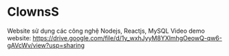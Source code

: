 # ClownsS
Website sử dụng các công nghệ Nodejs, Reactjs, MySQL
Video demo website:
https://drive.google.com/file/d/1y_wxhJyyM8YXlmhgOeowQ-qw6-gAVcWv/view?usp=sharing
